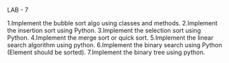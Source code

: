 LAB - 7

1.Implement the bubble sort algo using classes and methods.
2.Implement the insertion sort using Python.
3.Implement the selection sort using Python.
4.Implement the merge sort or quick sort.
5.Implement the linear search algorithm using python.
6.Implement the binary search using Python (Element should be sorted).
7.Implement the binary tree using python.
